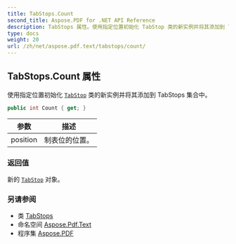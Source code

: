 ```yaml
---
title: TabStops.Count
second_title: Aspose.PDF for .NET API Reference
description: TabStops 属性。使用指定位置初始化 TabStop 类的新实例并将其添加到 TabStops 集合中
type: docs
weight: 20
url: /zh/net/aspose.pdf.text/tabstops/count/
---
```

## TabStops.Count 属性

使用指定位置初始化 [`TabStop`](../../tabstop/) 类的新实例并将其添加到 TabStops 集合中。

```csharp
public int Count { get; }
```

| 参数 | 描述 |
| --- | --- |
| position | 制表位的位置。 |

### 返回值

新的 [`TabStop`](../../tabstop/) 对象。

### 另请参阅

* 类 [TabStops](../)
* 命名空间 [Aspose.Pdf.Text](../../../aspose.pdf.text/)
* 程序集 [Aspose.PDF](../../../)